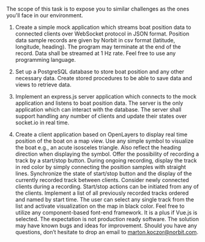The scope of this task is to expose you to similar challenges as the ones you'll face in our environment.

1. Create a simple mock application which streams boat position data to connected clients over WebSocket protocol in JSON format. Position data
sample records are given by Norbit in csv format (latitude, longitude, heading). The program may terminate at the end of the record. Data shall be
streamed at 1 Hz rate. Feel free to use any programming language.

2. Set up a PostgreSQL database to store boat position and any other necessary data. Create stored procedures to be able to save data and views to
retrieve data.

3. Implement an express.js server application which connects to the mock application and listens to boat position data. The server is the only
application which can interact with the database. The server shall support handling any number of clients and update their states over socket.io in
real time.

4. Create a client application based on OpenLayers to display real time position of the boat on a map view. Use any simple symbol to visualize the boat
e.g., an acute isosceles triangle. Also reflect the heading direction when displaying the symbol. Offer the possibility of recording a track by a
start/stop button. During ongoing recording, display the track in red color by simply connecting the position samples with straight lines. Synchronize
the state of start/stop button and the display of the currently recorded track between clients. Consider newly connected clients during a recording.
Start/stop actions can be initiated from any of the clients. Implement a list of all previously recorded tracks ordered and named by start time. The
user can select any single track from the list and activate visualization on the map in black color. Feel free to utilize any component-based font-end
framework. It is a plus if Vue.js is selected.
The expectation is not production ready software. The solution may have known bugs and ideas for improvement.
Should you have any questions, don’t hesitate to drop an email to marton.koczor@norbit.com.